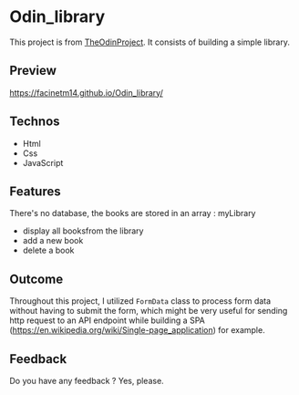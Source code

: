 # Odin_library
This project is from <a href="https://www.theodinproject.com/">TheOdinProject</a>. It consists of building a simple library.

## Preview
https://facinetm14.github.io/Odin_library/

## Technos
<ul>
  <li>Html</li>
  <li>Css</li>
  <li>JavaScript</li>
</ul>

## Features
There's no database, the books are stored in an array : myLibrary
<ul>
  <li>display all booksfrom the library</li>
  <li>add a new book</li>
  <li>delete a book</li>
</ul>

## Outcome
Throughout this project, I utilized ```FormData``` class to process form data without having to submit the form, which might be very useful for sending http request to an API endpoint while building a SPA (https://en.wikipedia.org/wiki/Single-page_application) for example. 

## Feedback
Do you have any feedback ? Yes, please.
